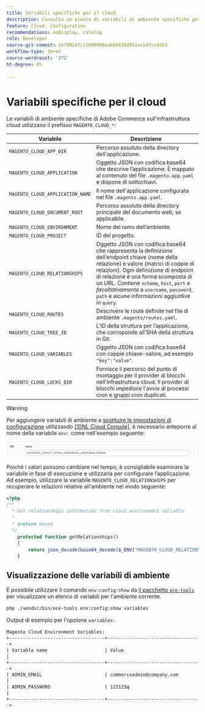 ```yaml
---
title: Variabili specifiche per il cloud
description: Consulta un elenco di variabili di ambiente specifiche per Adobe Commerce sull’infrastruttura cloud.
feature: Cloud, Configuration
recommendations: noDisplay, catalog
role: Developer
source-git-commit: 1e789247c12009908eabb6039d951acbdfcc9263
workflow-type: tm+mt
source-wordcount: '272'
ht-degree: 0%

---
```


# Variabili specifiche per il cloud

Le variabili di ambiente specifiche di Adobe Commerce sull&#39;infrastruttura cloud utilizzano il prefisso `MAGENTO_CLOUD_*`:

| Variabile | Descrizione |
| -------- | --------------- |
| `MAGENTO_CLOUD_APP_DIR` | Percorso assoluto della directory dell&#39;applicazione. |
| `MAGENTO_CLOUD_APPLICATION` | Oggetto JSON con codifica base64 che descrive l’applicazione. È mappato al contenuto del file `.magento.app.yaml` e dispone di sottochiavi. |
| `MAGENTO_CLOUD_APPLICATION_NAME` | Il nome dell&#39;applicazione configurata nel file `.magento.app.yaml`. |
| `MAGENTO_CLOUD_DOCUMENT_ROOT` | Percorso assoluto della directory principale del documento web, se applicabile. |
| `MAGENTO_CLOUD_ENVIRONMENT` | Nome del ramo dell’ambiente. |
| `MAGENTO_CLOUD_PROJECT` | ID del progetto. |
| `MAGENTO_CLOUD_RELATIONSHIPS` | Oggetto JSON con codifica base64 che rappresenta la definizione dell’endpoint chiave (nome della relazione) e valore (matrici di coppie di relazioni). Ogni definizione di endpoint di relazione è una forma scomposta di un URL. Contiene `scheme`, `host`, `port` e _facoltativamente_ a `username`, `password`, `path` e alcune informazioni aggiuntive in `query`. |
| `MAGENTO_CLOUD_ROUTES` | Descrivere le route definite nel file di ambiente `.magento/routes.yaml`. |
| `MAGENTO_CLOUD_TREE_ID` | L’ID della struttura per l’applicazione, che corrisponde all’SHA della struttura in Git. |
| `MAGENTO_CLOUD_VARIABLES` | Oggetto JSON con codifica base64 con coppie chiave-valore, ad esempio `"key":"value"`. |
| `MAGENTO_CLOUD_LOCKS_DIR` | Fornisce il percorso del punto di montaggio per il provider di blocchi nell’infrastruttura cloud. Il provider di blocchi impedisce l&#39;avvio di processi cron e gruppi cron duplicati. |

>[!WARNING]
>
>Per aggiungere variabili di ambiente a [sostituire le impostazioni di configurazione](https://experienceleague.adobe.com/docs/commerce-operations/configuration-guide/paths/override-config-settings.html) utilizzando [[!DNL Cloud Console]](../project/overview.md), è necessario anteporre al nome della variabile `env:` come nell&#39;esempio seguente:
>
>![Esempio di variabile di ambiente](../../assets/set-env-variable-ui.png)

Poiché i valori possono cambiare nel tempo, è consigliabile esaminare la variabile in fase di esecuzione e utilizzarla per configurare l’applicazione. Ad esempio, utilizzare la variabile `MAGENTO_CLOUD_RELATIONSHIPS` per recuperare le relazioni relative all&#39;ambiente nel modo seguente:

```php
<?php
/**
  * Get relationships information from cloud environment variable.
  *
  * @return mixed
  */
    protected function getRelationships()
    {
        return json_decode(base64_decode($_ENV["MAGENTO_CLOUD_RELATIONSHIPS"]), true);
    }
```

## Visualizzazione delle variabili di ambiente

È possibile utilizzare il comando `env:config:show` da [il pacchetto `ece-tools`](../dev-tools/package-overview.md) per visualizzare un elenco di variabili per l&#39;ambiente corrente.

```bash
php ./vendor/bin/ece-tools env:config:show variables
```

Output di esempio per l&#39;opzione `variables`:

```
Magento Cloud Environment Variables:
+-----------------------------------+----------------------------------+
| Variable name                     | Value                            |
+-----------------------------------+----------------------------------+
| ADMIN_EMAIL                       | commerceadmin@company.com        |
| ADMIN_PASSWORD                    | 123123q                          |
+-----------------------------------+----------------------------------+
```
